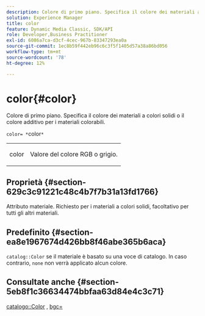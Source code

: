 ```yaml
---
description: Colore di primo piano. Specifica il colore dei materiali a colori solidi o il colore additivo per i materiali colorabili.
solution: Experience Manager
title: color
feature: Dynamic Media Classic, SDK/API
role: Developer,Business Practitioner
exl-id: 6086a7ca-d3cf-4cec-967b-83347293ea0a
source-git-commit: 1ec8b59f442eb96c6c3f5f1405d57a38a86bd056
workflow-type: tm+mt
source-wordcount: '78'
ht-degree: 12%

---
```


# color{#color}

Colore di primo piano. Specifica il colore dei materiali a colori solidi o il colore additivo per i materiali colorabili.

`color= *`color`*`

<table id="simpletable_C5AF9074CCA64EA5921772DF3F7E0F55"> 
 <tr class="strow"> 
  <td class="stentry"> <p><span class="varname"> color</span> </p> </td> 
  <td class="stentry"> <p>Valore del colore RGB o grigio. </p></td> 
 </tr> 
</table>

## Proprietà {#section-629c3c91221c48c4b7f7b31a13fd1766}

Attributo materiale. Richiesto per i materiali a colori solidi, facoltativo per tutti gli altri materiali.

## Predefinito {#section-ea8e1967674d426bb8f46abe365b6aca}

`catalog::Color` se il materiale è basato su una voce di catalogo. In caso contrario, `none` non verrà applicato alcun colore.

## Consultate anche {#section-5eb8f1c36634474bbfaa63d84e4c3c71}

[catalogo::Color](../../../../../ir-api/material-cat/image-rendering-api-ref/c-ir-material-catalog/c-ir-material-data-reference/r-ir-cat-color.md#reference-7639487fe0ac48beb9e8afa4dc845552) ,  [bgc=](../../../../../ir-api/http-protocol/image-rendering-api-ref/c-ir-http-protocol-ref/c-ir-http-protocol-command-reference/r-ir-bgc.md#reference-3f5c78cea01c4a85aa582076d23aebb0)
